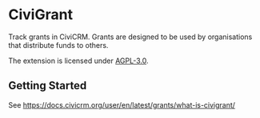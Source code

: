 # CiviGrant

Track grants in CiviCRM.
Grants are designed to be used by organisations that distribute funds to others.

The extension is licensed under [AGPL-3.0](LICENSE.txt).

## Getting Started

See https://docs.civicrm.org/user/en/latest/grants/what-is-civigrant/
